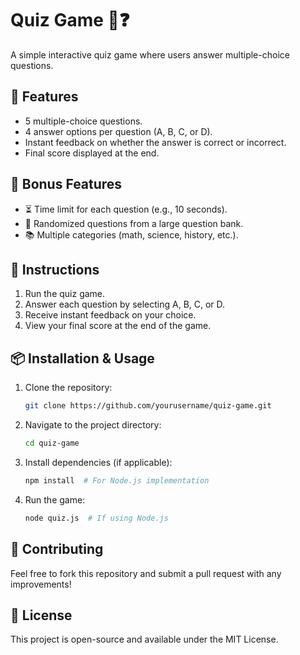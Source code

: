 # Quiz Game 🧠❓

A simple interactive quiz game where users answer multiple-choice questions. 

## 📌 Features
- 5 multiple-choice questions.
- 4 answer options per question (A, B, C, or D).
- Instant feedback on whether the answer is correct or incorrect.
- Final score displayed at the end.

## 🚀 Bonus Features
- ⏳ Time limit for each question (e.g., 10 seconds).
- 🎲 Randomized questions from a large question bank.
- 📚 Multiple categories (math, science, history, etc.).

## 📜 Instructions
1. Run the quiz game.
2. Answer each question by selecting A, B, C, or D.
3. Receive instant feedback on your choice.
4. View your final score at the end of the game.

## 📦 Installation & Usage
1. Clone the repository:
   ```sh
   git clone https://github.com/yourusername/quiz-game.git
   ```
2. Navigate to the project directory:
   ```sh
   cd quiz-game
   ```
3. Install dependencies (if applicable):
   ```sh
   npm install  # For Node.js implementation
   ```
4. Run the game:
   ```sh
   node quiz.js  # If using Node.js
   ```

## 🤝 Contributing
Feel free to fork this repository and submit a pull request with any improvements!

## 📜 License
This project is open-source and available under the MIT License.
